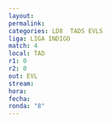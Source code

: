 ```yaml
---
layout: 
permalink: 
categories: LD8  TADS EVLS
liga: LIGA INDIGO
match: 4
local: TAD
r1: 0
r2: 0
out: EVL
stream: 
hora: 
fecha: 
ronda: "8"
---
```

